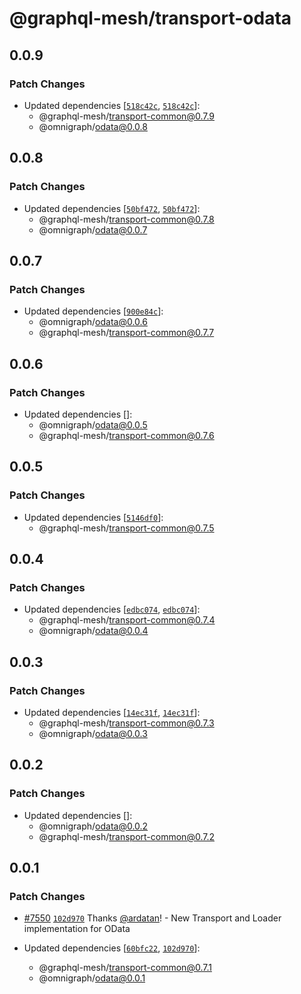 # @graphql-mesh/transport-odata

## 0.0.9

### Patch Changes

- Updated dependencies
  [[`518c42c`](https://github.com/ardatan/graphql-mesh/commit/518c42c5a2bee00e224df95c2beb758a28d1323c),
  [`518c42c`](https://github.com/ardatan/graphql-mesh/commit/518c42c5a2bee00e224df95c2beb758a28d1323c)]:
  - @graphql-mesh/transport-common@0.7.9
  - @omnigraph/odata@0.0.8

## 0.0.8

### Patch Changes

- Updated dependencies
  [[`50bf472`](https://github.com/ardatan/graphql-mesh/commit/50bf4723657d27dc196d80407bda40c93aa5c9be),
  [`50bf472`](https://github.com/ardatan/graphql-mesh/commit/50bf4723657d27dc196d80407bda40c93aa5c9be)]:
  - @graphql-mesh/transport-common@0.7.8
  - @omnigraph/odata@0.0.7

## 0.0.7

### Patch Changes

- Updated dependencies
  [[`900e84c`](https://github.com/ardatan/graphql-mesh/commit/900e84c9846f84e84746860cf3f1c4724e64f377)]:
  - @omnigraph/odata@0.0.6
  - @graphql-mesh/transport-common@0.7.7

## 0.0.6

### Patch Changes

- Updated dependencies []:
  - @omnigraph/odata@0.0.5
  - @graphql-mesh/transport-common@0.7.6

## 0.0.5

### Patch Changes

- Updated dependencies
  [[`5146df0`](https://github.com/ardatan/graphql-mesh/commit/5146df0fd3313227d5d7df2beb726ca89e13923f)]:
  - @graphql-mesh/transport-common@0.7.5

## 0.0.4

### Patch Changes

- Updated dependencies
  [[`edbc074`](https://github.com/ardatan/graphql-mesh/commit/edbc074523ebc86114bb3342f86b7bcd9268d005),
  [`edbc074`](https://github.com/ardatan/graphql-mesh/commit/edbc074523ebc86114bb3342f86b7bcd9268d005)]:
  - @graphql-mesh/transport-common@0.7.4
  - @omnigraph/odata@0.0.4

## 0.0.3

### Patch Changes

- Updated dependencies
  [[`14ec31f`](https://github.com/ardatan/graphql-mesh/commit/14ec31f95bc06e9a3d06fae387fc40cc534e01f4),
  [`14ec31f`](https://github.com/ardatan/graphql-mesh/commit/14ec31f95bc06e9a3d06fae387fc40cc534e01f4)]:
  - @graphql-mesh/transport-common@0.7.3
  - @omnigraph/odata@0.0.3

## 0.0.2

### Patch Changes

- Updated dependencies []:
  - @omnigraph/odata@0.0.2
  - @graphql-mesh/transport-common@0.7.2

## 0.0.1

### Patch Changes

- [#7550](https://github.com/ardatan/graphql-mesh/pull/7550)
  [`102d970`](https://github.com/ardatan/graphql-mesh/commit/102d97050d3f0713c98f95de99dcfcd961124c44)
  Thanks [@ardatan](https://github.com/ardatan)! - New Transport and Loader implementation for OData

- Updated dependencies
  [[`60bfc22`](https://github.com/ardatan/graphql-mesh/commit/60bfc2240108af0a599a66451517a146cace879d),
  [`102d970`](https://github.com/ardatan/graphql-mesh/commit/102d97050d3f0713c98f95de99dcfcd961124c44)]:
  - @graphql-mesh/transport-common@0.7.1
  - @omnigraph/odata@0.0.1

